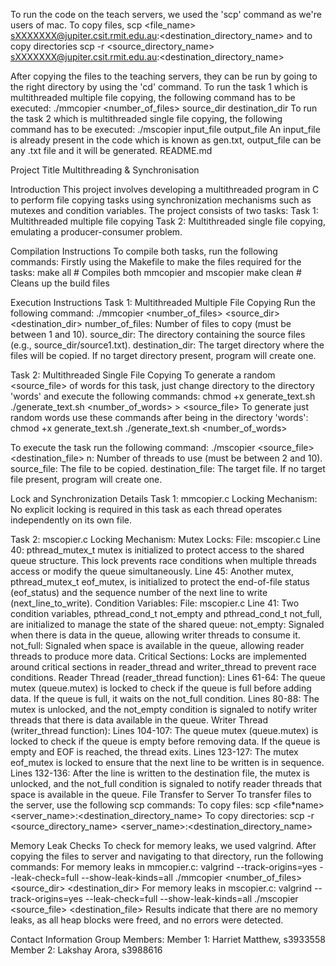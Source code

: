 To run the code on the teach servers, we used the 'scp' command as we're users of mac.
To copy files, scp <file_name> sXXXXXXX@jupiter.csit.rmit.edu.au:<destination_directory_name> and to copy directories scp -r <source_directory_name> sXXXXXXX@jupiter.csit.rmit.edu.au:<destination_directory_name>

After copying the files to the teaching servers, they can be run by going to the right directory by using the 'cd' command.
To run the task 1 which is multithreaded multiple file copying, the following command has to be executed: ./mmcopier <number_of_files> source_dir destination_dir
To run the task 2 which is multithreaded single file copying, the following command has to be executed: ./mscopier <n> input_file output_file
An input_file is already present in the code which is known as gen.txt, output_file can be any .txt file and it will be generated.
README.md

Project Title
Multithreading & Synchronisation

Introduction
This project involves developing a multithreaded program in C to perform file copying tasks using synchronization mechanisms such as mutexes and condition variables. The project consists of two tasks:
Task 1: Multithreaded multiple file copying
Task 2: Multithreaded single file copying, emulating a producer-consumer problem.

Compilation Instructions
To compile both tasks, run the following commands:
Firstly using the Makefile to make the files required for the tasks:
make all # Compiles both mmcopier and mscopier
make clean # Cleans up the build files

Execution Instructions
Task 1: Multithreaded Multiple File Copying
Run the following command:
./mmcopier <number_of_files> <source_dir> <destination_dir>
number_of_files: Number of files to copy (must be between 1 and 10).
source_dir: The directory containing the source files (e.g., source_dir/source1.txt).
destination_dir: The target directory where the files will be copied. If no target directory present, program will create one.

Task 2: Multithreaded Single File Copying
To generate a random <source_file> of words for this task, just change directory to the directory 'words' and execute the following commands:
chmod +x generate_text.sh
./generate_text.sh <number_of_words> > <source_file>
To generate just random words use these commands after being in the directory 'words':
chmod +x generate_text.sh
./generate_text.sh <number_of_words>

To execute the task run the following command:
./mscopier <n> <source_file> <destination_file>
n: Number of threads to use (must be between 2 and 10).
source_file: The file to be copied.
destination_file: The target file. If no target file present, program will create one.

Lock and Synchronization Details
Task 1: mmcopier.c
Locking Mechanism:
No explicit locking is required in this task as each thread operates independently on its own file.

Task 2: mscopier.c
Locking Mechanism:
Mutex Locks:
File: mscopier.c
Line 40: pthread_mutex_t mutex is initialized to protect access to the shared queue structure. This lock prevents race conditions when multiple threads access or modify the queue simultaneously.
Line 45: Another mutex, pthread_mutex_t eof_mutex, is initialized to protect the end-of-file status (eof_status) and the sequence number of the next line to write (next_line_to_write).
Condition Variables:
File: mscopier.c
Line 41: Two condition variables, pthread_cond_t not_empty and pthread_cond_t not_full, are initialized to manage the state of the shared queue:
not_empty: Signaled when there is data in the queue, allowing writer threads to consume it.
not_full: Signaled when space is available in the queue, allowing reader threads to produce more data.
Critical Sections:
Locks are implemented around critical sections in reader_thread and writer_thread to prevent race conditions.
Reader Thread (reader_thread function):
Lines 61-64: The queue mutex (queue.mutex) is locked to check if the queue is full before adding data. If the queue is full, it waits on the not_full condition.
Lines 80-88: The mutex is unlocked, and the not_empty condition is signaled to notify writer threads that there is data available in the queue.
Writer Thread (writer_thread function):
Lines 104-107: The queue mutex (queue.mutex) is locked to check if the queue is empty before removing data. If the queue is empty and EOF is reached, the thread exits.
Lines 123-127: The mutex eof_mutex is locked to ensure that the next line to be written is in sequence.
Lines 132-136: After the line is written to the destination file, the mutex is unlocked, and the not_full condition is signaled to notify reader threads that space is available in the queue.
File Transfer to Server
To transfer files to the server, use the following scp commands:
To copy files:
scp <file\*name> <server_name>:<destination_directory_name>
To copy directories:
scp -r <source_directory_name> <server_name>:<destination_directory_name>

Memory Leak Checks
To check for memory leaks, we used valgrind. After copying the files to server and navigating to that directory, run the following commands:
For memory leaks in mmcopier.c:
valgrind --track-origins=yes --leak-check=full --show-leak-kinds=all ./mmcopier <number_of_files> <source_dir> <destination_dir>
For memory leaks in mscopier.c:
valgrind --track-origins=yes --leak-check=full --show-leak-kinds=all ./mscopier <n> <source_file> <destination_file>
Results indicate that there are no memory leaks, as all heap blocks were freed, and no errors were detected.

Contact Information
Group Members:
Member 1: Harriet Matthew, s3933558
Member 2: Lakshay Arora, s3988616
